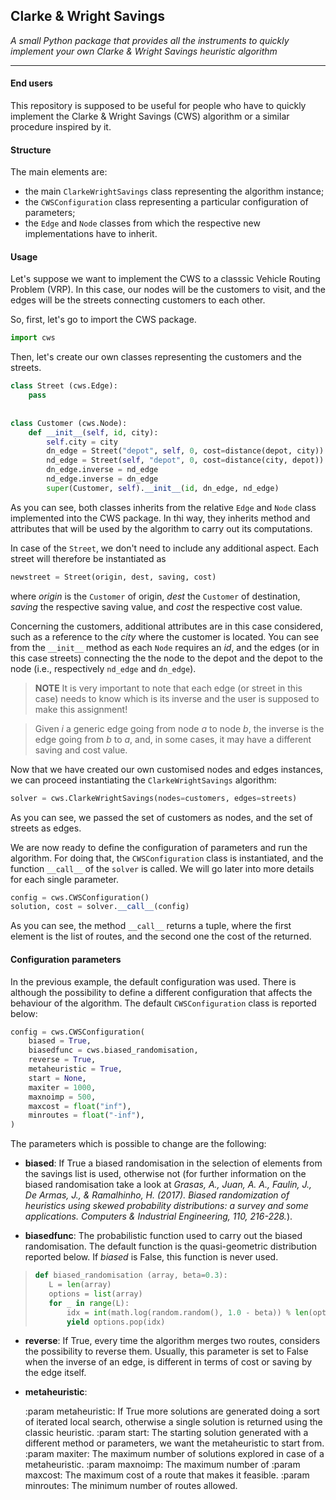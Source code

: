 ## Clarke & Wright Savings 
*A small Python package that provides all the instruments to quickly implement your own Clarke &amp; Wright Savings heuristic algorithm*

-----------------------------------------------------------------

#### End users
This repository is supposed to be useful for people who have to quickly implement the Clarke &amp; Wright Savings (CWS) algorithm or a similar procedure inspired by it.

#### Structure 
The main elements are:
- the main `ClarkeWrightSavings` class representing the algorithm instance;
- the `CWSConfiguration` class representing a particular configuration of parameters;
- the `Edge` and `Node` classes from which the respective new implementations have to inherit.

#### Usage 
Let's suppose we want to implement the CWS to a classsic Vehicle Routing Problem (VRP). In this case, our nodes will be the customers to visit, and the edges will be the streets connecting customers to each other.

So, first, let's go to import the CWS package.
``` python
import cws
```

Then, let's create our own classes representing the customers and the streets.
``` python
class Street (cws.Edge):
    pass
    
    
class Customer (cws.Node):
    def __init__(self, id, city):
        self.city = city
        dn_edge = Street("depot", self, 0, cost=distance(depot, city))
        nd_edge = Street(self, "depot", 0, cost=distance(city, depot))
        dn_edge.inverse = nd_edge
        nd_edge.inverse = dn_edge
        super(Customer, self).__init__(id, dn_edge, nd_edge)

```
As you can see, both classes inherits from the relative `Edge` and `Node` class implemented into the CWS package. In thi way, they inherits method and attributes that will be used by the algorithm to carry out its computations.

In case of the `Street`, we don't need to include any additional aspect. Each street will therefore be instantiated as
``` python
newstreet = Street(origin, dest, saving, cost)
```
where *origin* is the `Customer` of origin, *dest* the `Customer` of destination, *saving* the respective saving value, and *cost* the respective cost value.

Concerning the customers, additional attributes are in this case considered, such as a reference to the *city* where the customer is located.
You can see from the `__init__` method as each `Node` requires an *id*, and the edges (or in this case streets) connecting the the node to the depot and the depot to the node (i.e., respectively `nd_edge` and `dn_edge`).

> **NOTE** It is very important to note that each edge (or street in this case) needs to know which is its inverse and the user is supposed to make this assignment!

> Given *i* a generic edge going from node *a* to node *b*, the inverse is the edge going from *b* to *a*, and, in some cases, it may have a different saving and cost value.

Now that we have created our own customised nodes and edges instances, we can proceed instantiating the `ClarkeWrightSavings` algorithm:
``` python
solver = cws.ClarkeWrightSavings(nodes=customers, edges=streets)
```
As you can see, we passed the set of customers as nodes, and the set of streets as edges.

We are now ready to define the configuration of parameters and run the algorithm. For doing that, the `CWSConfiguration` class is instantiated, and the function `__call__` of the `solver` is called. We will go later into more details for each single parameter.
``` python
config = cws.CWSConfiguration()
solution, cost = solver.__call__(config)
```
As you can see, the method `__call__` returns a tuple, where the first element is the list of routes, and the second one the cost of the returned.

#### Configuration parameters
In the previous example, the default configuration was used. There is although the possibility to define a different configuration that affects the behaviour of the algorithm. The default `CWSConfiguration` class is reported below:
``` python
config = cws.CWSConfiguration(
    biased = True,
    biasedfunc = cws.biased_randomisation,
    reverse = True,
    metaheuristic = True,
    start = None,
    maxiter = 1000,
    maxnoimp = 500,
    maxcost = float("inf"),
    minroutes = float("-inf"),
)
```
The parameters which is possible to change are the following:
-   **biased**: If True a biased randomisation in the selection of elements from the savings list is used, otherwise not (for further information on the biased randomisation take a look at *Grasas, A., Juan, A. A., Faulin, J., De Armas, J., & Ramalhinho, H. (2017). Biased randomization of heuristics using skewed probability distributions: a survey and some applications. Computers & Industrial Engineering, 110, 216-228.*).

-   **biasedfunc**: The probabilistic function used to carry out the biased randomisation. The default function is the quasi-geometric distribution reported below. If *biased* is False, this function is never used.
>``` python 
>def biased_randomisation (array, beta=0.3):
>    L = len(array)
>    options = list(array)
>    for _ in range(L):
>        idx = int(math.log(random.random(), 1.0 - beta)) % len(options)
>        yield options.pop(idx)
>```


-   **reverse**: If True, every time the algorithm merges two routes, considers the possibility to reverse them. Usually, this parameter is set to False when the inverse of an edge, is different in terms of cost or saving by the edge itself.


-   **metaheuristic**: 




    :param metaheuristic: If True more solutions are generated doing a sort
                        of iterated local search, otherwise a single solution
                        is returned using the classic heuristic.
    :param start: The starting solution generated with a different method or
                 parameters, we want the metaheuristic to start from.
    :param maxiter: The maximum number of solutions explored in case of a
                    metaheuristic.
    :param maxnoimp: The maximum number of
    :param maxcost: The maximum cost of a route that makes it feasible.
    :param minroutes: The minimum number of routes allowed.

